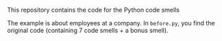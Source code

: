 

This repository contains the code for the Python code smells 

The example is about employees at a company. In `before.py`, you find the original code (containing 7 code smells + a bonus smell). 
